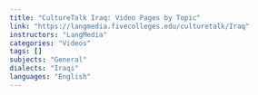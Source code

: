 ```yaml
---
title: "CultureTalk Iraq: Video Pages by Topic"
link: "https://langmedia.fivecolleges.edu/culturetalk/Iraq"
instructors: "LangMedia"
categories: "Videos"
tags: []
subjects: "General"
dialects: "Iraqi"
languages: "English"
---
```

